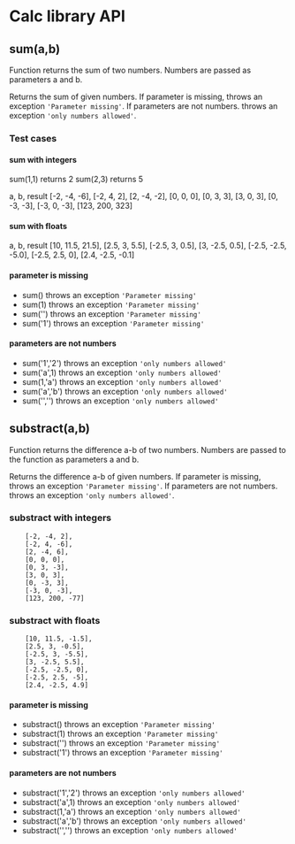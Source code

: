 # Calc library API

## **sum(a,b)**

Function returns the sum of two numbers. Numbers are passed as parameters a and b.

Returns the sum of given numbers.
If parameter is missing, throws an exception `'Parameter missing'`.
If parameters are not numbers. throws an exception `'only numbers allowed'`.

### Test cases

#### sum with integers

sum(1,1) returns 2
sum(2,3) returns 5

a, b, result
[-2, -4, -6],
[-2, 4, 2],
[2, -4, -2],
[0, 0, 0],
[0, 3, 3],
[3, 0, 3],
[0, -3, -3],
[-3, 0, -3],
[123, 200, 323]

#### sum with floats

a, b, result
[10, 11.5, 21.5],
[2.5, 3, 5.5],
[-2.5, 3, 0.5],
[3, -2.5, 0.5],
[-2.5, -2.5, -5.0],
[-2.5, 2.5, 0],
[2.4, -2.5, -0.1]

#### parameter is missing

- sum() throws an exception `'Parameter missing'`
- sum(1) throws an exception `'Parameter missing'`
- sum('') throws an exception `'Parameter missing'`
- sum('1') throws an exception `'Parameter missing'`

#### parameters are not numbers

- sum('1','2') throws an exception `'only numbers allowed'`
- sum('a',1) throws an exception `'only numbers allowed'`
- sum(1,'a') throws an exception `'only numbers allowed'`
- sum('a','b') throws an exception `'only numbers allowed'`
- sum('','') throws an exception `'only numbers allowed'`

## **substract(a,b)**

Function returns the difference a-b of two numbers. Numbers are passed to the function as parameters a and b.

Returns the difference a-b of given numbers.
If parameter is missing, throws an exception `'Parameter missing'`.
If parameters are not numbers. throws an exception `'only numbers allowed'`.

### substract with integers

        [-2, -4, 2],
        [-2, 4, -6],
        [2, -4, 6],
        [0, 0, 0],
        [0, 3, -3],
        [3, 0, 3],
        [0, -3, 3],
        [-3, 0, -3],
        [123, 200, -77]

### substract with floats

        [10, 11.5, -1.5],
        [2.5, 3, -0.5],
        [-2.5, 3, -5.5],
        [3, -2.5, 5.5],
        [-2.5, -2.5, 0],
        [-2.5, 2.5, -5],
        [2.4, -2.5, 4.9]

#### parameter is missing

- substract() throws an exception `'Parameter missing'`
- substract(1) throws an exception `'Parameter missing'`
- substract('') throws an exception `'Parameter missing'`
- substract('1') throws an exception `'Parameter missing'`

#### parameters are not numbers

- substract('1','2') throws an exception `'only numbers allowed'`
- substract('a',1) throws an exception `'only numbers allowed'`
- substract(1,'a') throws an exception `'only numbers allowed'`
- substract('a','b') throws an exception `'only numbers allowed'`
- substract('','') throws an exception `'only numbers allowed'`

